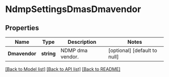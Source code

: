 # NdmpSettingsDmasDmavendor

## Properties
Name | Type | Description | Notes
------------ | ------------- | ------------- | -------------
**Dmavendor** | **string** | NDMP dma vendor. | [optional] [default to null]

[[Back to Model list]](../README.md#documentation-for-models) [[Back to API list]](../README.md#documentation-for-api-endpoints) [[Back to README]](../README.md)


